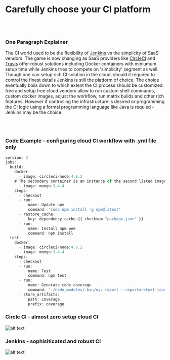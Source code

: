 # Carefully choose your CI platform

<br/><br/>


### One Paragraph Explainer

The CI world used to be the flexibility of [Jenkins](https://jenkins.io/) vs the simplicity of SaaS vendors. The game is now changing as SaaS providers like [CircleCI](https://circleci.com/) and [Travis](https://travis-ci.org/) offer robust solutions including Docker containers with miniumum setup time while Jenkins tries to compete on 'simplicity' segment as well. Though one can setup rich CI solution in the cloud, should it required to control the finest details Jenkins is still the platform of choice. The choice eventually boils down to which extent the CI process should be customized: free and setup free cloud vendors allow to run custom shell commands, custom docker images, adjust the workflow, run matrix builds and other rich features. However if controlling the infrastructure is desired or programming the CI logic using a formal programming language like Java is requied - Jenkins may be the choice. 

<br/><br/>


### Code Example – configuring cloud CI workflow with .yml file only
```javascript
version: 2
jobs:
  build:
    docker:
      - image: circleci/node:4.8.2
    # The secondary container is an instance of the second listed image which is run in a common network where ports exposed on the primary container are available on localhost.
      - image: mongo:3.4.4
    steps:
      - checkout
      - run:
          name: Update npm
          command: 'sudo npm install -g npm@latest'
      - restore_cache:
          key: dependency-cache-{{ checksum "package.json" }}
      - run:
          name: Install npm wee
          command: npm install
  test:
    docker:
      - image: circleci/node:4.8.2
      - image: mongo:3.4.4
    steps:
      - checkout
      - run:
          name: Test
          command: npm test
      - run:
          name: Generate code coverage
          command: './node_modules/.bin/nyc report --reporter=text-lcov'      
      - store_artifacts:
          path: coverage
          prefix: coverage

```


 
 ### Circle CI - almost zero setup cloud CI
![alt text](https://github.com/i0natan/nodebestpractices/blob/master/assets/images/circleci.png "API error handling")

### Jenkins - sophisiticated and robust CI 
![alt text](https://github.com/i0natan/nodebestpractices/blob/master/assets/images/jenkins_dashboard.png "API error handling")

 
<br/><br/>
